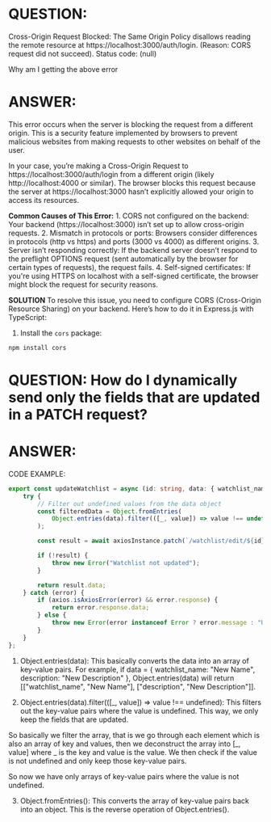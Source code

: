 # QUESTION: 
Cross-Origin Request Blocked: The Same Origin Policy disallows reading the remote resource at https://localhost:3000/auth/login. (Reason: CORS request did not succeed). Status code: (null)

Why am I getting the above error

# ANSWER:
This error occurs when the server is blocking the request from a different origin. This is a security feature implemented by browsers to prevent malicious websites from making requests to other websites on behalf of the user.

In your case, you’re making a Cross-Origin Request to https://localhost:3000/auth/login from a different origin (likely http://localhost:4000 or similar). The browser blocks this request because the server at https://localhost:3000 hasn’t explicitly allowed your origin to access its resources.

<strong>Common Causes of This Error:</strong>
    1. CORS not configured on the backend: Your backend (https://localhost:3000) isn’t set up to allow cross-origin requests.
    2. Mismatch in protocols or ports: Browsers consider differences in protocols (http vs https) and ports (3000 vs 4000) as different origins.
    3. Server isn’t responding correctly: If the backend server doesn’t respond to the preflight OPTIONS request (sent automatically by the browser for certain types of requests), the request fails.
    4. Self-signed certificates: If you're using HTTPS on localhost with a self-signed certificate, the browser might block the request for security reasons.

<strong>SOLUTION</strong>
To resolve this issue, you need to configure CORS (Cross-Origin Resource Sharing) on your backend. Here’s how to do it in Express.js with TypeScript:

1. Install the `cors` package:
```bash
npm install cors
```

# QUESTION: How do I dynamically send only the fields that are updated in a PATCH request?

# ANSWER:
CODE EXAMPLE:
```ts
export const updateWatchlist = async (id: string, data: { watchlist_name?: string; description?: string }) => {
    try {
        // Filter out undefined values from the data object
        const filteredData = Object.fromEntries(
            Object.entries(data).filter(([_, value]) => value !== undefined)
        );

        const result = await axiosInstance.patch(`/watchlist/edit/${id}`, filteredData);

        if (!result) {
            throw new Error("Watchlist not updated");
        }

        return result.data;
    } catch (error) {
        if (axios.isAxiosError(error) && error.response) {
            return error.response.data;
        } else {
            throw new Error(error instanceof Error ? error.message : "Unknown error occurred");
        }
    }
};

```
1. Object.entries(data): This basically converts the data into an array of key-value pairs. For example, if data = { watchlist_name: "New Name", description: "New Description" }, Object.entries(data) will return [["watchlist_name", "New Name"], ["description", "New Description"]].

2. Object.entries(data).filter(([_, value]) => value !== undefined): This filters out the key-value pairs where the value is undefined. This way, we only keep the fields that are updated.

So basically we filter the array, that is we go through each element which is also an array of key and values, then we deconstruct the array into [_, value] where _ is the key and value is the value. We then check if the value is not undefined and only keep those key-value pairs.

So now we have only arrays of key-value pairs where the value is not undefined.

3. Object.fromEntries(): This converts the array of key-value pairs back into an object. This is the reverse operation of Object.entries().